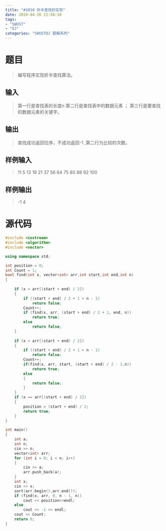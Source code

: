 ```yaml
---
title: "#1010 折半查找的实现"
date: 2019-04-26 22:58:18
tags:
- "SWUST"
- "OJ"
categories: "SWUSTOJ 题解系列"
---
```


# 题目

> 编写程序实现折半查找算法。

<!-- more -->

## 输入

> 第一行是查找表的长度n
第二行是查找表中的数据元素 ；
第三行是要查找的数据元素的关键字。

## 输出

> 查找成功返回位序，不成功返回-1 ,第二行为比较的次数。

## 样例输入

> 11
5 13 19 21 37 56 64 75 80 88 92
100

## 样例输出

> -1
4

# 源代码

```cpp
#include <iostream>
#include <algorithm>
#include <vector>

using namespace std;

int position = 0;
int Count = 1;
bool find(int x, vector<int> arr,int start,int end,int n)
{
	
	if (x > arr[(start + end) / 2])
	{
		if ((start + end) / 2 + 1 > n - 1)
			return false;
		Count++;
		if (find(x, arr, (start + end) / 2 + 1, end, n))
			return true;
		else
			return false;
	}
	
	if (x < arr[(start + end) / 2])
	{
		if ((start + end) / 2 + 1 > n - 1)
			return false;
		Count++;
		if(find(x, arr, start, (start + end) / 2 - 1,n))
			return true;
		else
		{
			return false;
		}
	}
	if (x == arr[(start + end) / 2])
	{
		position = (start + end) / 2;
		return true;
	}
}

int main()
{
	int a;
	int n;
	cin >> n;
	vector<int> arr;
	for (int i = 0; i < n; i++)
	{
		cin >> a;
		arr.push_back(a);
	}
	int x;
	cin >> x;
	sort(arr.begin(),arr.end());
	if (find(x, arr, 0, n - 1, n))
		cout << position<<endl;
	else
		cout << -1 << endl;
	cout << Count;
	return 0;
}
```

